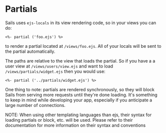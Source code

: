 # Partials

Sails uses `ejs-locals` in its view rendering code, so in your views you can do:

```
<%- partial ('foo.ejs') %> 
```

to render a partial located at `/views/foo.ejs`. All of your locals will be sent to the partial automatically.

The paths are relative to the view that loads the partial. So if you have a a user view at `/views/users/view.ejs` and want to load `/views/partials/widget.ejs` then you would use:

```
<%- partial ('../partials/widget.ejs') %> 
```

One thing to note: partials are rendered synchronously, so they will block Sails from serving more requests until they're done loading. It's something to keep in mind while developing your app, especially if you anticipate a large number of connections.

NOTE: When using other templating languages than ejs, their syntax for loading partials or block, etc. will be used. Please refer to their documentation for more information on their syntax and conventions

<docmeta name="uniqueID" value="Partials610916">
<docmeta name="displayName" value="Partials">

